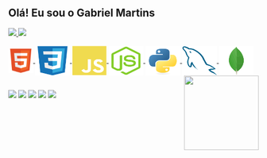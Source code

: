 
## Olá! Eu sou o Gabriel Martins
<div>
  <a href="https://github.com/GabrielMartinsz">
  <img height="130em" src="https://github-readme-stats.vercel.app/api?username=GabrielMartinsz&show_icons=true&theme=tokyonight&include_all_commits=true&count_private=true"/>
  <img height="130em" src="https://github-readme-stats.vercel.app/api/top-langs/?username=GabrielMartinsz&layout=compact&langs_count=7&theme=tokyonight"/>
</div>
<div style="display: inline_block"><br>
  <img align="center" alt="gm-html" height="50" width="50" src="https://raw.githubusercontent.com/devicons/devicon/master/icons/html5/html5-original.svg">
  <img align="center" alt="gm-css" height="60" width="70" src="https://raw.githubusercontent.com/devicons/devicon/master/icons/css3/css3-original.svg">
  <img align="center" alt="gm-js" height="60" width="70" src="https://raw.githubusercontent.com/devicons/devicon/master/icons/javascript/javascript-plain.svg">
  <img align="center" alt="gm-nodejs" height="60" width="70" src="https://raw.githubusercontent.com/devicons/devicon/master/icons/nodejs/nodejs-original.svg">
  <img align="center" alt="gm-expressjs" height="60" width="70" src="https://raw.githubusercontent.com/devicons/devicon/master/icons/python/python-original.svg">
  <img align="center" alt="gm-mysql" height="60" width="70" src="https://raw.githubusercontent.com/devicons/devicon/master/icons/mysql/mysql-original.svg">
  <img align="center" alt="gm-mongodb" height="60" width="70" src="https://raw.githubusercontent.com/devicons/devicon/master/icons/mongodb/mongodb-original.svg">
  <img align="right" height="150" width="150" src="https://i.picasion.com/pic91/aea6625f73053f880b4ae0fcc69470f2.gif" width="300" height="300" border="0" /></a><br /><a href="https://picasion.com/"</a>
</div>
  
  ##
  
<div> 
  <a href = "mailto:martinsga999@gmail.com"><img src="https://img.shields.io/badge/Gmail-D14836?style=for-the-badge&logo=gmail&logoColor=white" target="_blank"></a>
  <a href="https://www.linkedin.com/in/gabriel-martins999" target="_blank"><img src="https://img.shields.io/badge/-LinkedIn-%230077B5?style=for-the-badge&logo=linkedin&logoColor=white" target="_blank"></a> 
  <a href="https://instagram.com/gaamartinsz" target="_blank"><img src="https://img.shields.io/badge/-Instagram-%23E4405F?style=for-the-badge&logo=instagram&logoColor=white" target="_blank"></a>
  <a href = "https://twitter.com/gaamartinsz"><img src="https://img.shields.io/badge/Twitter-1DA1F2?style=for-the-badge&logo=twitter&logoColor=white" target="_blank"></a>
  <a href = "http://portfoliogm.com/"><img src="https://img.shields.io/website-up-down-green-red/http/monip.org.svg" target="_blank"></a>
</div> 
